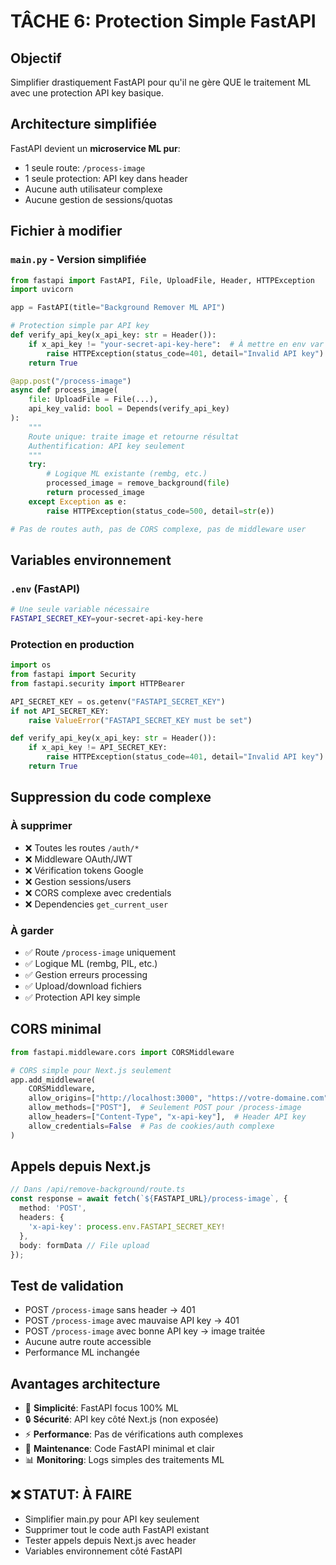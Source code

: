 # TÂCHE 6: Protection Simple FastAPI

## Objectif

Simplifier drastiquement FastAPI pour qu'il ne gère QUE le traitement ML avec une protection API key basique.

## Architecture simplifiée

FastAPI devient un **microservice ML pur**:
- 1 seule route: `/process-image`
- 1 seule protection: API key dans header
- Aucune auth utilisateur complexe
- Aucune gestion de sessions/quotas

## Fichier à modifier

### `main.py` - Version simplifiée
```python
from fastapi import FastAPI, File, UploadFile, Header, HTTPException
import uvicorn

app = FastAPI(title="Background Remover ML API")

# Protection simple par API key
def verify_api_key(x_api_key: str = Header()):
    if x_api_key != "your-secret-api-key-here":  # À mettre en env var
        raise HTTPException(status_code=401, detail="Invalid API key")
    return True

@app.post("/process-image")
async def process_image(
    file: UploadFile = File(...),
    api_key_valid: bool = Depends(verify_api_key)
):
    """
    Route unique: traite image et retourne résultat
    Authentification: API key seulement
    """
    try:
        # Logique ML existante (rembg, etc.)
        processed_image = remove_background(file)
        return processed_image
    except Exception as e:
        raise HTTPException(status_code=500, detail=str(e))

# Pas de routes auth, pas de CORS complexe, pas de middleware user
```

## Variables environnement

### `.env` (FastAPI)
```bash
# Une seule variable nécessaire
FASTAPI_SECRET_KEY=your-secret-api-key-here
```

### Protection en production
```python
import os
from fastapi import Security
from fastapi.security import HTTPBearer

API_SECRET_KEY = os.getenv("FASTAPI_SECRET_KEY")
if not API_SECRET_KEY:
    raise ValueError("FASTAPI_SECRET_KEY must be set")

def verify_api_key(x_api_key: str = Header()):
    if x_api_key != API_SECRET_KEY:
        raise HTTPException(status_code=401, detail="Invalid API key")
    return True
```

## Suppression du code complexe

### À supprimer
- ❌ Toutes les routes `/auth/*`
- ❌ Middleware OAuth/JWT
- ❌ Vérification tokens Google  
- ❌ Gestion sessions/users
- ❌ CORS complexe avec credentials
- ❌ Dependencies `get_current_user`

### À garder
- ✅ Route `/process-image` uniquement
- ✅ Logique ML (rembg, PIL, etc.)
- ✅ Gestion erreurs processing
- ✅ Upload/download fichiers
- ✅ Protection API key simple

## CORS minimal

```python
from fastapi.middleware.cors import CORSMiddleware

# CORS simple pour Next.js seulement
app.add_middleware(
    CORSMiddleware,
    allow_origins=["http://localhost:3000", "https://votre-domaine.com"],
    allow_methods=["POST"],  # Seulement POST pour /process-image
    allow_headers=["Content-Type", "x-api-key"],  # Header API key
    allow_credentials=False  # Pas de cookies/auth complexe
)
```

## Appels depuis Next.js

```typescript
// Dans /api/remove-background/route.ts
const response = await fetch(`${FASTAPI_URL}/process-image`, {
  method: 'POST',
  headers: {
    'x-api-key': process.env.FASTAPI_SECRET_KEY!
  },
  body: formData // File upload
});
```

## Test de validation

- POST `/process-image` sans header -> 401
- POST `/process-image` avec mauvaise API key -> 401  
- POST `/process-image` avec bonne API key -> image traitée
- Aucune autre route accessible
- Performance ML inchangée

## Avantages architecture

- 🚀 **Simplicité**: FastAPI focus 100% ML
- 🔒 **Sécurité**: API key côté Next.js (non exposée)
- ⚡ **Performance**: Pas de vérifications auth complexes  
- 🧹 **Maintenance**: Code FastAPI minimal et clair
- 📊 **Monitoring**: Logs simples des traitements ML

## ❌ STATUT: À FAIRE
- Simplifier main.py pour API key seulement
- Supprimer tout le code auth FastAPI existant
- Tester appels depuis Next.js avec header
- Variables environnement côté FastAPI